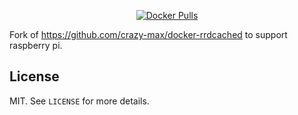 <p align=center>
<a href="https://hub.docker.com/r/jbattersby/rrdcache/"><img src="https://img.shields.io/docker/pulls/jbattersby/rrdcache.svg?style=flat-square" alt="Docker Pulls"></a>
</p>

Fork of https://github.com/crazy-max/docker-rrdcached to support raspberry pi.

## License

MIT. See `LICENSE` for more details.

